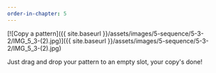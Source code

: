```yaml
---
order-in-chapter: 5
---
```


[![Copy a pattern]({{ site.baseurl }}/assets/images/5-sequence/5-3-2/IMG_5_3-(2).jpg)]({{
site.baseurl }}/assets/images/5-sequence/5-3-2/IMG_5_3-(2).jpg)

Just drag and drop your pattern to an empty slot, your copy's done!
